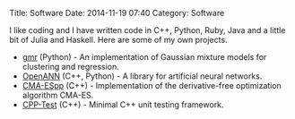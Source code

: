 Title: Software
Date: 2014-11-19 07:40
Category: Software

I like coding and I have written code in C++, Python, Ruby, Java and a little
bit of Julia and Haskell. Here are some of my own projects.

* [gmr](https://github.com/AlexanderFabisch/gmr) (Python) - An implementation of Gaussian mixture models for clustering and regression.
* [OpenANN](https://github.com/OpenANN/OpenANN) (C++, Python) - A library for artificial neural networks.
* [CMA-ESpp](https://github.com/AlexanderFabisch/CMA-ESpp) (C++) - Implementation of the derivative-free optimization algorithm CMA-ES.
* [CPP-Test](https://github.com/AlexanderFabisch/CPP-Test) (C++) - Minimal C++ unit testing framework.
